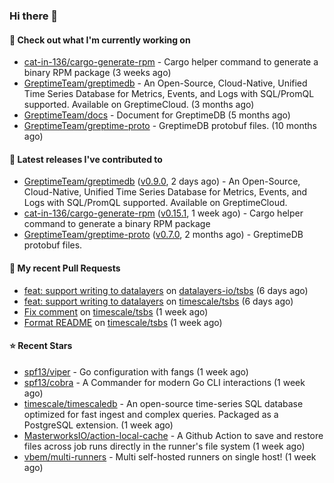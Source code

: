 ### Hi there 👋

#### 👷 Check out what I'm currently working on

- [cat-in-136/cargo-generate-rpm](https://github.com/cat-in-136/cargo-generate-rpm) - Cargo helper command to generate a binary RPM package (3 weeks ago)
- [GreptimeTeam/greptimedb](https://github.com/GreptimeTeam/greptimedb) - An Open-Source, Cloud-Native, Unified Time Series Database for Metrics, Events, and Logs with SQL/PromQL supported. Available on GreptimeCloud. (3 months ago)
- [GreptimeTeam/docs](https://github.com/GreptimeTeam/docs) - Document for GreptimeDB (5 months ago)
- [GreptimeTeam/greptime-proto](https://github.com/GreptimeTeam/greptime-proto) - GreptimeDB protobuf files. (10 months ago)

#### 🔭 Latest releases I've contributed to

- [GreptimeTeam/greptimedb](https://github.com/GreptimeTeam/greptimedb) ([v0.9.0](https://github.com/GreptimeTeam/greptimedb/releases/tag/v0.9.0), 2 days ago) - An Open-Source, Cloud-Native, Unified Time Series Database for Metrics, Events, and Logs with SQL/PromQL supported. Available on GreptimeCloud.
- [cat-in-136/cargo-generate-rpm](https://github.com/cat-in-136/cargo-generate-rpm) ([v0.15.1](https://github.com/cat-in-136/cargo-generate-rpm/releases/tag/v0.15.1), 1 week ago) - Cargo helper command to generate a binary RPM package
- [GreptimeTeam/greptime-proto](https://github.com/GreptimeTeam/greptime-proto) ([v0.7.0](https://github.com/GreptimeTeam/greptime-proto/releases/tag/v0.7.0), 2 months ago) - GreptimeDB protobuf files.

#### 🔨 My recent Pull Requests

- [feat: support writing to datalayers](https://github.com/datalayers-io/tsbs/pull/1) on [datalayers-io/tsbs](https://github.com/datalayers-io/tsbs) (6 days ago)
- [feat: support writing to datalayers](https://github.com/timescale/tsbs/pull/258) on [timescale/tsbs](https://github.com/timescale/tsbs) (6 days ago)
- [Fix comment](https://github.com/timescale/tsbs/pull/257) on [timescale/tsbs](https://github.com/timescale/tsbs) (1 week ago)
- [Format README](https://github.com/timescale/tsbs/pull/256) on [timescale/tsbs](https://github.com/timescale/tsbs) (1 week ago)

#### ⭐ Recent Stars

- [spf13/viper](https://github.com/spf13/viper) - Go configuration with fangs (1 week ago)
- [spf13/cobra](https://github.com/spf13/cobra) - A Commander for modern Go CLI interactions (1 week ago)
- [timescale/timescaledb](https://github.com/timescale/timescaledb) - An open-source time-series SQL database optimized for fast ingest and complex queries.  Packaged as a PostgreSQL extension. (1 week ago)
- [MasterworksIO/action-local-cache](https://github.com/MasterworksIO/action-local-cache) - A Github Action to save and restore files across job runs directly in the runner&#39;s file system (1 week ago)
- [vbem/multi-runners](https://github.com/vbem/multi-runners) - Multi self-hosted runners on single host! (1 week ago)
